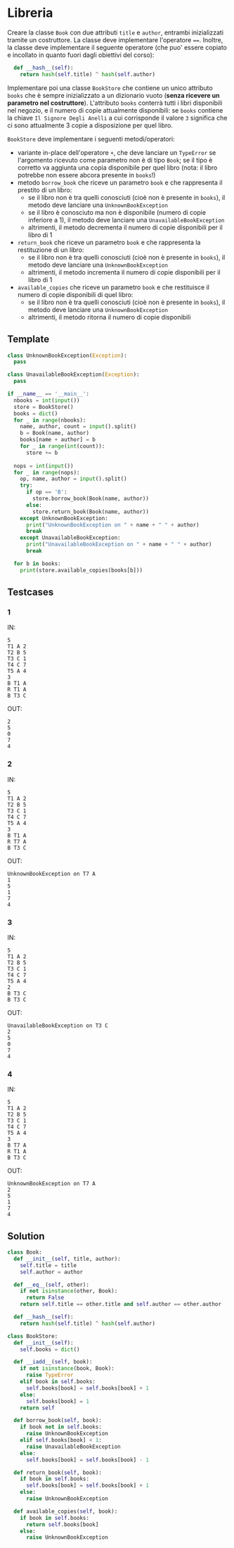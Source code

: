 # Libreria

Creare la classe `Book` con due attributi `title` e `author`, entrambi inizializzati tramite un costruttore. La classe deve implementare l'operatore `==`. Inoltre, la classe deve implementare il seguente operatore (che puo' essere copiato e incollato in quanto fuori dagli obiettivi del corso):
```python
  def __hash__(self):
    return hash(self.title) ^ hash(self.author)
```

Implementare poi una classe `BookStore` che contiene un unico attributo `books` che è sempre inizializzato a un dizionario vuoto (**senza ricevere un parametro nel costruttore**). L'attributo `books` conterrà tutti i libri disponibili nel negozio, e il numero di copie attualmente disponibili: se `books` contiene la chiave `Il Signore Degli Anelli` a cui corrisponde il valore `3` significa che ci sono attualmente 3 copie a disposizione per quel libro.

`BookStore` deve implementare i seguenti metodi/operatori:
- variante in-place dell'operatore `+`, che deve lanciare un `TypeError` se l'argomento ricevuto come parametro non è di tipo `Book`; se il tipo è corretto va aggiunta una copia disponibile per quel libro (nota: il libro potrebbe non essere abcora presente in `books`!)
- metodo `borrow_book` che riceve un parametro `book` e che rappresenta il prestito di un libro:
  - se il libro non è tra quelli conosciuti (cioè non è presente in `books`), il metodo deve lanciare una `UnknownBookException`
  - se il libro è conosciuto ma non è disponibile (numero di copie inferiore a 1), il metodo deve lanciare una `UnavailableBookException`
  - altrimenti, il metodo decrementa il numero di copie disponibili per il libro di 1
- `return_book` che riceve un parametro `book` e che rappresenta la restituzione di un libro:
  - se il libro non è tra quelli conosciuti (cioè non è presente in `books`), il metodo deve lanciare una `UnknownBookException`
  - altrimenti, il metodo incrementa il numero di copie disponibili per il libro di 1
- `available_copies` che riceve un parametro `book` e che restituisce il numero di copie disponibili di quel libro:
  - se il libro non è tra quelli conosciuti (cioè non è presente in `books`), il metodo deve lanciare una `UnknownBookException`
  - altrimenti, il metodo ritorna il numero di copie disponibili

## Template

```py
class UnknownBookException(Exception):
  pass

class UnavailableBookException(Exception):
  pass

if __name__ == '__main__':
  nbooks = int(input())
  store = BookStore()
  books = dict()
  for _ in range(nbooks):
    name, author, count = input().split()
    b = Book(name, author)
    books[name + author] = b
    for _ in range(int(count)):
      store += b
  
  nops = int(input())
  for _ in range(nops):
    op, name, author = input().split()
    try:
      if op == 'B':
        store.borrow_book(Book(name, author))
      else:
        store.return_book(Book(name, author))
    except UnknownBookException:
      print("UnknownBookException on " + name + " " + author)
      break
    except UnavailableBookException:
      print("UnavailableBookException on " + name + " " + author)
      break

  for b in books:
    print(store.available_copies(books[b]))
```

## Testcases

### 1

IN:
```
5
T1 A 2
T2 B 5
T3 C 1
T4 C 7
T5 A 4
3
B T1 A
R T1 A
B T3 C
```

OUT:
```
2
5
0
7
4
```

### 2

IN:
```
5
T1 A 2
T2 B 5
T3 C 1
T4 C 7
T5 A 4
3
B T1 A
R T7 A
B T3 C
```

OUT:
```
UnknownBookException on T7 A
1
5
1
7
4
```

### 3

IN:
```
5
T1 A 2
T2 B 5
T3 C 1
T4 C 7
T5 A 4
2
B T3 C
B T3 C
```

OUT:
```
UnavailableBookException on T3 C
2
5
0
7
4
```

### 4

IN:
```
5
T1 A 2
T2 B 5
T3 C 1
T4 C 7
T5 A 4
3
B T7 A
R T1 A
B T3 C
```

OUT:
```
UnknownBookException on T7 A
2
5
1
7
4
```

## Solution

```py
class Book:
  def __init__(self, title, author):
    self.title = title
    self.author = author

  def __eq__(self, other):
    if not isinstance(other, Book):
      return False
    return self.title == other.title and self.author == other.author

  def __hash__(self):
    return hash(self.title) ^ hash(self.author)

class BookStore:
  def __init__(self):
    self.books = dict()

  def __iadd__(self, book):
    if not isinstance(book, Book):
      raise TypeError
    elif book in self.books:
      self.books[book] = self.books[book] + 1
    else:
      self.books[book] = 1
    return self

  def borrow_book(self, book):
    if book not in self.books:
      raise UnknownBookException
    elif self.books[book] < 1:
      raise UnavailableBookException
    else:
      self.books[book] = self.books[book] - 1

  def return_book(self, book):
    if book in self.books:
      self.books[book] = self.books[book] + 1
    else:
      raise UnknownBookException

  def available_copies(self, book):
    if book in self.books:
      return self.books[book] 
    else:
      raise UnknownBookException
```
